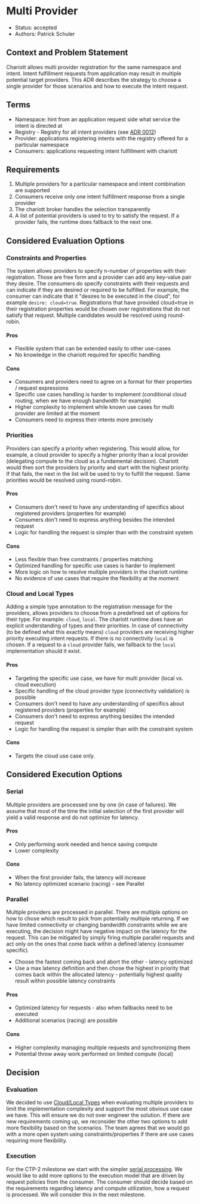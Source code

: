 # Multi Provider

- Status: accepted
- Authors: Patrick Schuler

## Context and Problem Statement

Chariott allows multi provider registration for the same namespace and intent.
Intent fulfillment requests from application may result in multiple potential
target providers. This ADR describes the strategy to choose a single provider for
those scenarios and how to execute the intent request.

## Terms

- Namespace: hint from an application request side what service the intent is
  directed at
- Registry - Registry for all intent providers (see [ADR 0012](./0012-intent-registration.md))
- Provider: applications registering intents with the registry offered for a
  particular namespace
- Consumers: applications requesting intent fulfillment with chariott

## Requirements

1. Multiple providers for a particular namespace and intent combination are
   supported
2. Consumers receive only one intent fulfillment response from a single provider
3. The chariott broker handles the selection transparently
4. A list of potential providers is used to try to satisfy the request. If a
   provider fails, the runtime does fallback to the next one.

## Considered Evaluation Options

### Constraints and Properties

The system allows providers to specify n-number of properties with their
registration. Those are free form and a provider can add any key-value pair they
desire. The consumers do specify constraints with their requests and can
indicate if they are desired or required to be fulfilled. For example, the
consumer can indicate that it "desires to be executed in the cloud", for example
`desire: cloud=true`. Registrations that have provided cloud=true in their registration
properties would be chosen over registrations that do not satisfy that request.
Multiple candidates would be resolved using round-robin.

#### Pros

- Flexible system that can be extended easily to other use-cases
- No knowledge in the chariott required for specific handling

#### Cons

- Consumers and providers need to agree on a format for their properties /
  request expressions
- Specific use cases handling is harder to implement (conditional cloud routing,
  when we have enough bandwidth for example)
- Higher complexity to implement while known use cases for multi provider are
  limited at the moment
- Consumers need to express their intents more precisely

### Priorities

Providers can specify a priority when registering. This would allow, for
example, a cloud provider to specify a higher priority than a local provider
(delegating compute to the cloud as a fundamental decision). Chariott would then
sort the providers by priority and start with the highest priority. If that
fails, the next in the list will be used to try to fulfill the request.
Same priorities would be resolved using round-robin.

#### Pros

- Consumers don't need to have any understanding of specifics about registered
  providers (properties for example)
- Consumers don't need to express anything besides the intended request
- Logic for handling the request is simpler than with the constraint system

#### Cons

- Less flexible than free constraints / properties matching
- Optimized handling for specific use cases is harder to implement
- More logic on how to resolve multiple providers in the chariott runtime
- No evidence of use cases that require the flexibility at the moment

### Cloud and Local Types

Adding a simple type annotation to the registration message for the providers,
allows providers to choose from a predefined set of options for their type. For
example: `cloud`, `local`. The chariott runtime does have an explicit
understanding of types and their priorities. In case of connectivity (to be
defined what this exactly means) `cloud` providers are receiving higher priority
executing intent requests. If there is no connectivity `local` is chosen. If a
request to a `cloud` provider fails, we fallback to the `local` implementation
should it exist.

#### Pros

- Targeting the specific use case, we have for multi provider (local vs. cloud
  execution)
- Specific handling of the cloud provider type (connectivity validation) is
  possible
- Consumers don't need to have any understanding of specifics about registered
  providers (properties for example)
- Consumers don't need to express anything besides the intended request
- Logic for handling the request is simpler than with the constraint system

#### Cons

- Targets the cloud use case only.

## Considered Execution Options

### Serial

Multiple providers are processed one by one (in case of failures). We assume
that most of the time the initial selection of the first provider will yield a
valid response and do not optimize for latency.

#### Pros

- Only performing work needed and hence saving compute
- Lower complexity

#### Cons

- When the first provider fails, the latency will increase
- No latency optimized scenario (racing) - see Parallel

### Parallel

Multiple providers are processed in parallel. There are multiple options on how
to chose which result to pick from potentially multiple returning. If we have
limited connectivity or changing bandwidth constraints while we are executing,
the decision might have negative impact on the latency for the request. This can
be mitigated by simply firing multiple parallel requests and act only on the
ones that come back within a defined latency (consumer specific).

- Choose the fastest coming back and abort the other - latency optimized
- Use a max latency definition and then chose the highest in priority that comes
  back within the allocated latency - potentially highest quality result within
  possible latency constraints

#### Pros

- Optimized latency for requests - also when fallbacks need to be executed
- Additional scenarios (racing) are possible

#### Cons

- Higher complexity managing multiple requests and synchronizing them
- Potential throw away work performed on limited compute (local)

## Decision

### Evaluation

We decided to use [Cloud/Local Types](#cloud-and-local-types) when evaluating
multiple providers to limit the implementation complexity and support the most
obvious use case we have. This will ensure we do not over engineer the solution.
If there are new requirements coming up, we reconsider the other two options to
add more flexibility based on the scenarios. The team agrees that we would go
with a more open system using constraints/properties if there are use cases
requiring more flexibility.

### Execution

For the CTP-2 milestone we start with the simpler [serial processing](#serial).
We would like to add more options to the execution model that are driven by
request policies from the consumer. The consumer should decide based on the
requirements regarding latency and compute utilization, how a request is
processed. We will consider this in the next milestone.
